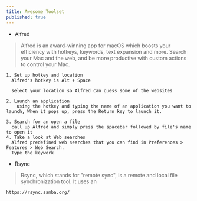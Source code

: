 ```yaml
---
title: Awesome Toolset
published: true
---
```


* Alfred

> Alfred is an award-winning app for macOS which boosts your efficiency with hotkeys, keywords, text expansion and more. Search your Mac and the web, and be more productive with custom actions to control your Mac.

```
1. Set up hotkey and location
  Alfred's hotkey is Alt + Space

  select your location so Alfred can guess some of the websites 

2. Launch an application 
    using the hotkey and typing the name of an application you want to launch, When it pops up, press the Return key to launch it. 

3. Search for an open a file
  call up Alfred and simply press the spacebar followed by file's name to open it
4. Take a look at Web searches 
  Alfred predefined web searches that you can find in Preferences > Features > Web Search. 
  Type the keywork 
```

* Rsync

> Rsync, which stands for "remote sync", is a remote and local file synchronization tool. It uses an 

```
https://rsync.samba.org/
```
